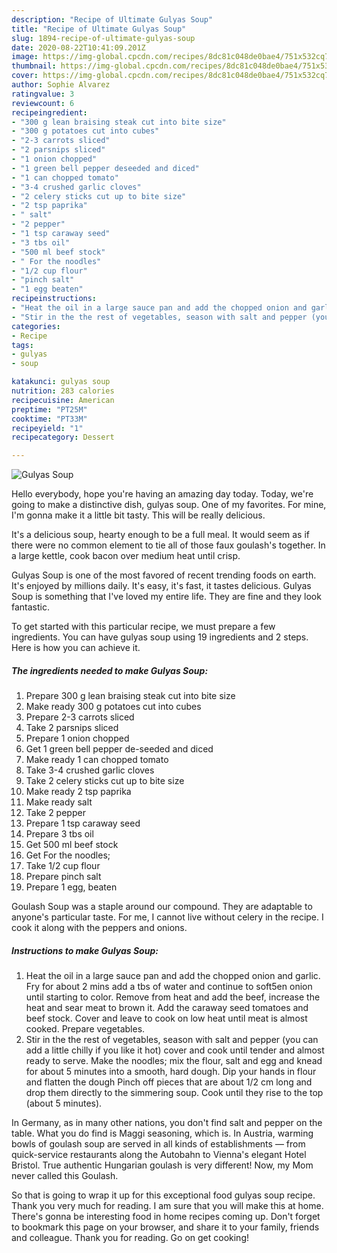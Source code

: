 ```yaml
---
description: "Recipe of Ultimate Gulyas Soup"
title: "Recipe of Ultimate Gulyas Soup"
slug: 1894-recipe-of-ultimate-gulyas-soup
date: 2020-08-22T10:41:09.201Z
image: https://img-global.cpcdn.com/recipes/8dc81c048de0bae4/751x532cq70/gulyas-soup-recipe-main-photo.jpg
thumbnail: https://img-global.cpcdn.com/recipes/8dc81c048de0bae4/751x532cq70/gulyas-soup-recipe-main-photo.jpg
cover: https://img-global.cpcdn.com/recipes/8dc81c048de0bae4/751x532cq70/gulyas-soup-recipe-main-photo.jpg
author: Sophie Alvarez
ratingvalue: 3
reviewcount: 6
recipeingredient:
- "300 g lean braising steak cut into bite size"
- "300 g potatoes cut into cubes"
- "2-3 carrots sliced"
- "2 parsnips sliced"
- "1 onion chopped"
- "1 green bell pepper deseeded and diced"
- "1 can chopped tomato"
- "3-4 crushed garlic cloves"
- "2 celery sticks cut up to bite size"
- "2 tsp paprika"
- " salt"
- "2 pepper"
- "1 tsp caraway seed"
- "3 tbs oil"
- "500 ml beef stock"
- " For the noodles"
- "1/2 cup flour"
- "pinch salt"
- "1 egg beaten"
recipeinstructions:
- "Heat the oil in a large sauce pan and add the chopped onion and garlic. Fry for about 2 mins add a tbs of water and continue to soft5en onion until starting to color. Remove from heat and add the beef, increase the heat and sear meat to brown it. Add the caraway seed tomatoes and beef stock. Cover and leave to cook on low heat until meat is almost cooked. Prepare vegetables."
- "Stir in the the rest of vegetables, season with salt and pepper (you can add a little chilly if you like it hot) cover and cook until tender and almost ready to serve. Make the noodles; mix the flour, salt and egg and knead for about 5 minutes into a smooth, hard dough. Dip your hands in flour and flatten the dough Pinch off pieces that are about 1/2 cm long and drop them directly to the simmering soup. Cook until they rise to the top (about 5 minutes)."
categories:
- Recipe
tags:
- gulyas
- soup

katakunci: gulyas soup 
nutrition: 283 calories
recipecuisine: American
preptime: "PT25M"
cooktime: "PT33M"
recipeyield: "1"
recipecategory: Dessert

---
```



![Gulyas Soup](https://img-global.cpcdn.com/recipes/8dc81c048de0bae4/751x532cq70/gulyas-soup-recipe-main-photo.jpg)

Hello everybody, hope you're having an amazing day today. Today, we're going to make a distinctive dish, gulyas soup. One of my favorites. For mine, I'm gonna make it a little bit tasty. This will be really delicious.

It&#39;s a delicious soup, hearty enough to be a full meal. It would seem as if there were no common element to tie all of those faux goulash&#39;s together. In a large kettle, cook bacon over medium heat until crisp.

Gulyas Soup is one of the most favored of recent trending foods on earth. It's enjoyed by millions daily. It's easy, it's fast, it tastes delicious. Gulyas Soup is something that I've loved my entire life. They are fine and they look fantastic.


To get started with this particular recipe, we must prepare a few ingredients. You can have gulyas soup using 19 ingredients and 2 steps. Here is how you can achieve it.

<!--inarticleads1-->

##### The ingredients needed to make Gulyas Soup:

1. Prepare 300 g lean braising steak cut into bite size
1. Make ready 300 g potatoes cut into cubes
1. Prepare 2-3 carrots sliced
1. Take 2 parsnips sliced
1. Prepare 1 onion chopped
1. Get 1 green bell pepper de-seeded and diced
1. Make ready 1 can chopped tomato
1. Take 3-4 crushed garlic cloves
1. Take 2 celery sticks cut up to bite size
1. Make ready 2 tsp paprika
1. Make ready  salt
1. Take 2 pepper
1. Prepare 1 tsp caraway seed
1. Prepare 3 tbs oil
1. Get 500 ml beef stock
1. Get  For the noodles;
1. Take 1/2 cup flour
1. Prepare pinch salt
1. Prepare 1 egg, beaten


Goulash Soup was a staple around our compound. They are adaptable to anyone&#39;s particular taste. For me, I cannot live without celery in the recipe. I cook it along with the peppers and onions. 

<!--inarticleads2-->

##### Instructions to make Gulyas Soup:

1. Heat the oil in a large sauce pan and add the chopped onion and garlic. Fry for about 2 mins add a tbs of water and continue to soft5en onion until starting to color. Remove from heat and add the beef, increase the heat and sear meat to brown it. Add the caraway seed tomatoes and beef stock. Cover and leave to cook on low heat until meat is almost cooked. Prepare vegetables.
1. Stir in the the rest of vegetables, season with salt and pepper (you can add a little chilly if you like it hot) cover and cook until tender and almost ready to serve. Make the noodles; mix the flour, salt and egg and knead for about 5 minutes into a smooth, hard dough. Dip your hands in flour and flatten the dough Pinch off pieces that are about 1/2 cm long and drop them directly to the simmering soup. Cook until they rise to the top (about 5 minutes).


In Germany, as in many other nations, you don&#39;t find salt and pepper on the table. What you do find is Maggi seasoning, which is. In Austria, warming bowls of goulash soup are served in all kinds of establishments — from quick-service restaurants along the Autobahn to Vienna&#39;s elegant Hotel Bristol. True authentic Hungarian goulash is very different! Now, my Mom never called this Goulash. 

So that is going to wrap it up for this exceptional food gulyas soup recipe. Thank you very much for reading. I am sure that you will make this at home. There's gonna be interesting food in home recipes coming up. Don't forget to bookmark this page on your browser, and share it to your family, friends and colleague. Thank you for reading. Go on get cooking!
